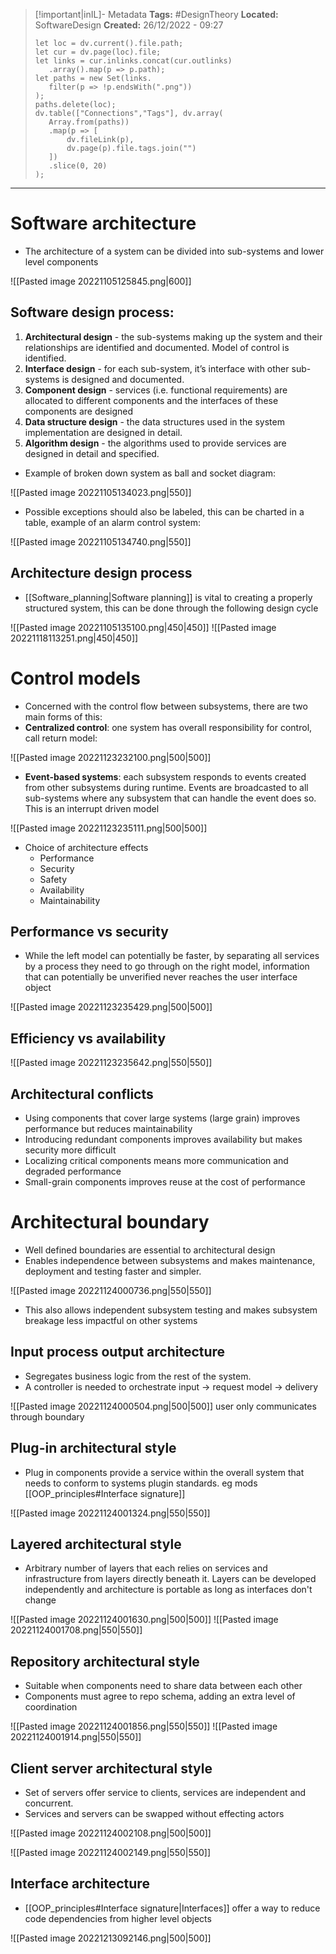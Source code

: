 > [!important|inIL]- Metadata
> **Tags:** #DesignTheory 
> **Located:** SoftwareDesign
> **Created:** 26/12/2022 - 09:27
> ```dataviewjs
>let loc = dv.current().file.path;
>let cur = dv.page(loc).file;
>let links = cur.inlinks.concat(cur.outlinks)
>    .array().map(p => p.path);
>let paths = new Set(links.
>    filter(p => !p.endsWith(".png"))
>);
>paths.delete(loc);
>dv.table(["Connections","Tags"], dv.array(
>    Array.from(paths))
>    .map(p => [
>        dv.fileLink(p),
>        dv.page(p).file.tags.join("")
>    ])
>    .slice(0, 20)
>);
> ```

___
# Software architecture
- The architecture of a system can be divided into sub-systems and lower level components 

![[Pasted image 20221105125845.png|600]]

## Software design process:

1. **Architectural design** - the sub-systems making up the system and their relationships are
identified and documented. Model of control is identified.
2. **Interface design** - for each sub-system, it’s interface with other sub-systems is designed and
documented.
3. **Component design** - services (i.e. functional requirements) are allocated to different
components and the interfaces of these components are designed
4. **Data structure design** - the data structures used in the system implementation are designed in
detail.
5. **Algorithm design** - the algorithms used to provide services are designed in detail and
specified.

- Example of broken down system as ball and socket diagram:

![[Pasted image 20221105134023.png|550]]

- Possible exceptions should also be labeled, this can be charted in a table, example of an alarm control system:

![[Pasted image 20221105134740.png|550]]

## Architecture design process
- [[Software_planning|Software planning]] is vital to creating a properly structured system, this can be done through the following design cycle

![[Pasted image 20221105135100.png|450|450]]
![[Pasted image 20221118113251.png|450|450]]

# Control models
- Concerned with the control flow between subsystems, there are two main forms of this:
- **Centralized control**: one system has overall responsibility for control, call return model: 

![[Pasted image 20221123232100.png|500|500]] 

- **Event-based systems**: each subsystem responds to events created from other subsystems during runtime. Events are broadcasted  to all sub-systems where any subsystem that can handle the event does so. This is an interrupt driven model

![[Pasted image 20221123235111.png|500|500]]

- Choice of architecture effects
	- Performance 
	- Security 
	- Safety
	- Availability
	- Maintainability
## Performance vs security
- While the left model can potentially be faster,  by separating all services by a process they need to go through on the right model, information that can potentially be unverified never reaches the user interface object

![[Pasted image 20221123235429.png|500|500]]

## Efficiency vs availability

![[Pasted image 20221123235642.png|550|550]]

## Architectural conflicts
- Using components that cover large systems (large grain) improves performance but reduces maintainability 
- Introducing redundant components  improves availability but makes security more difficult 
- Localizing critical components means more communication and degraded performance
- Small-grain components  improves reuse at the cost of performance 
# Architectural boundary
- Well defined boundaries are essential to architectural design
- Enables independence between subsystems and makes maintenance, deployment and testing faster and simpler.

![[Pasted image 20221124000736.png|550|550]]

- This also allows independent subsystem testing and makes subsystem breakage less impactful on other systems
## Input process output architecture
- Segregates business logic from the rest of the system.
- A controller is needed to orchestrate input -> request model -> delivery

![[Pasted image 20221124000504.png|500|500]] user only communicates through boundary 

## Plug-in architectural style
- Plug in components provide a service within the overall system that needs to conform to systems plugin standards. eg mods [[OOP_principles#Interface signature]]

![[Pasted image 20221124001324.png|550|550]]

## Layered architectural style
- Arbitrary number of layers that each relies on services and infrastructure from layers directly beneath it. Layers can be developed independently and architecture is portable as long as interfaces don't change 

![[Pasted image 20221124001630.png|500|500]]
![[Pasted image 20221124001708.png|550|550]]

## Repository architectural style
- Suitable when components need to share data between each other 
- Components must agree to repo schema, adding an extra level of coordination

![[Pasted image 20221124001856.png|550|550]]
![[Pasted image 20221124001914.png|550|550]]

## Client server architectural style
- Set of servers offer service to clients, services are independent and concurrent.
- Services and servers can be swapped without effecting actors 

![[Pasted image 20221124002108.png|500|500]]
> 
![[Pasted image 20221124002149.png|550|550]]

## Interface architecture
- [[OOP_principles#Interface signature|Interfaces]] offer a way to reduce code dependencies from higher level objects

![[Pasted image 20221213092146.png|500|500]]


